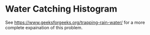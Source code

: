 # Water Catching Histogram

See https://www.geeksforgeeks.org/trapping-rain-water/ for a more complete expaination of this problem.